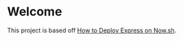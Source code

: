 # Welcome
This project is based off [How to Deploy Express on Now.sh](https://dev.to/warenix/how-to-deploy-express-on-nowsh-414i).
